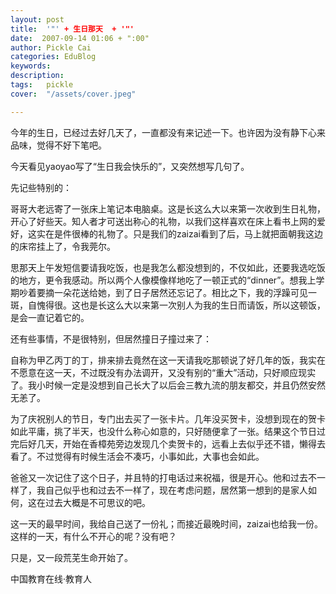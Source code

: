 ```yaml
---
layout: post  
title:  '"' + 生日那天  + '"'
date:  2007-09-14 01:06 + ":00" 
author: Pickle Cai  
categories: EduBlog  
keywords: 
description:   
tags:	pickle   
cover:  "/assets/cover.jpeg"  

---  
```

    
今年的生日，已经过去好几天了，一直都没有来记述一下。也许因为没有静下心来品味，觉得不好下笔吧。



今天看见yaoyao写了“生日我会快乐的”，又突然想写几句了。



先记些特别的：



哥哥大老远寄了一张床上笔记本电脑桌。这是长这么大以来第一次收到生日礼物，开心了好些天。知人者才可送出称心的礼物，以我们这样喜欢在床上看书上网的爱好，这实在是件很棒的礼物了。只是我们的zaizai看到了后，马上就把面朝我这边的床帘挂上了，令我莞尔。



思那天上午发短信要请我吃饭，也是我怎么都没想到的，不仅如此，还要我选吃饭的地方，更令我感动。所以两个人像模像样地吃了一顿正式的“dinner”。想我上学期吵着要摘一朵花送给她，到了日子居然还忘记了。相比之下，我的浮躁可见一斑，自愧得很。这也是长这么大以来第一次别人为我的生日而请饭，所以这顿饭，是会一直记着它的。



还有些事情，不是很特别，但居然撞日子撞过来了：



自称为甲乙丙丁的丁，排来排去竟然在这一天请我吃那顿说了好几年的饭，我实在不愿意在这一天，不过既没有办法调开，又没有别的“重大”活动，只好顺应现实了。我小时候一定是没想到自己长大了以后会三教九流的朋友都交，并且仍然安然无恙了。



为了庆祝别人的节日，专门出去买了一张卡片。几年没买贺卡，没想到现在的贺卡如此平庸，挑了半天，也没什么称心如意的，只好随便拿了一张。结果这个节日过完后好几天，开始在香樟苑旁边发现几个卖贺卡的，远看上去似乎还不错，懒得去看了。不过觉得有时候生活会不凑巧，小事如此，大事也会如此。



爸爸又一次记住了这个日子，并且特的打电话过来祝福，很是开心。他和过去不一样了，我自己似乎也和过去不一样了，现在考虑问题，居然第一想到的是家人如何，这在过去大概是不可思议的吧。



这一天的最早时间，我给自己送了一份礼；而接近最晚时间，zaizai也给我一份。这样的一天，有什么不开心的呢？没有吧？



只是，又一段荒芜生命开始了。



		    
 中国教育在线·教育人

